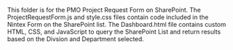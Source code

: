 This folder is for the PMO Project Request Form on SharePoint. 
The ProjectRequestForm.js and style.css files contain code included in the Nintex Form on the SharePoint list.
The Dashboard.html file contains custom HTML, CSS, and JavaScript to query the SharePoint List and return results based on the Divsion and Department selected.